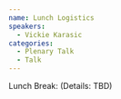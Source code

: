 ```yaml
---
name: Lunch Logistics
speakers:
  - Vickie Karasic
categories:
  - Plenary Talk
  - Talk
---
```


Lunch Break: (Details: TBD)
